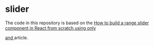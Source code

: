# slider

The code in this repository is based on the
[How to build a range slider component in React from scratch using only <div> and <span>](https://medium.freecodecamp.org/how-to-build-a-range-slider-component-in-react-from-scratch-using-only-div-and-span-d53e1a62c4a3)
article.
